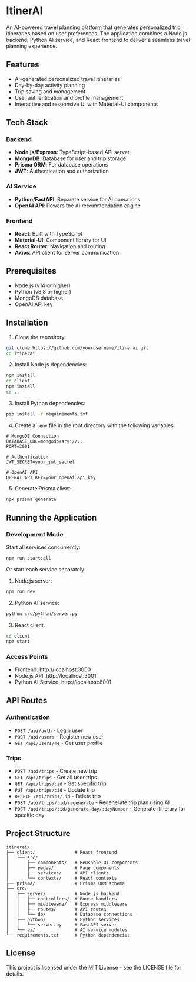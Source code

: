 # ItinerAI

An AI-powered travel planning platform that generates personalized trip itineraries based on user preferences. The application combines a Node.js backend, Python AI service, and React frontend to deliver a seamless travel planning experience.

## Features

- AI-generated personalized travel itineraries
- Day-by-day activity planning
- Trip saving and management
- User authentication and profile management
- Interactive and responsive UI with Material-UI components

## Tech Stack

### Backend
- **Node.js/Express**: TypeScript-based API server
- **MongoDB**: Database for user and trip storage
- **Prisma ORM**: For database operations
- **JWT**: Authentication and authorization

### AI Service
- **Python/FastAPI**: Separate service for AI operations
- **OpenAI API**: Powers the AI recommendation engine

### Frontend
- **React**: Built with TypeScript
- **Material-UI**: Component library for UI
- **React Router**: Navigation and routing
- **Axios**: API client for server communication

## Prerequisites

- Node.js (v14 or higher)
- Python (v3.8 or higher)
- MongoDB database
- OpenAI API key

## Installation

1. Clone the repository:
```bash
git clone https://github.com/yourusername/itinerai.git
cd itinerai
```

2. Install Node.js dependencies:
```bash
npm install
cd client
npm install
cd ..
```

3. Install Python dependencies:
```bash
pip install -r requirements.txt
```

4. Create a `.env` file in the root directory with the following variables:
```
# MongoDB Connection
DATABASE_URL=mongodb+srv://...
PORT=3001

# Authentication
JWT_SECRET=your_jwt_secret

# OpenAI API
OPENAI_API_KEY=your_openai_api_key
```

5. Generate Prisma client:
```bash
npx prisma generate
```

## Running the Application

### Development Mode

Start all services concurrently:
```bash
npm run start:all
```

Or start each service separately:

1. Node.js server:
```bash
npm run dev
```

2. Python AI service:
```bash
python src/python/server.py
```

3. React client:
```bash
cd client
npm start
```

### Access Points
- Frontend: http://localhost:3000
- Node.js API: http://localhost:3001
- Python AI Service: http://localhost:8001

## API Routes

### Authentication
- `POST /api/auth` - Login user
- `POST /api/users` - Register new user
- `GET /api/users/me` - Get user profile

### Trips
- `POST /api/trips` - Create new trip
- `GET /api/trips` - Get all user trips
- `GET /api/trips/:id` - Get specific trip
- `PUT /api/trips/:id` - Update trip
- `DELETE /api/trips/:id` - Delete trip
- `POST /api/trips/:id/regenerate` - Regenerate trip plan using AI
- `POST /api/trips/:id/generate-day/:dayNumber` - Generate itinerary for specific day

## Project Structure

```
itinerai/
├── client/               # React frontend
│   └── src/
│       ├── components/   # Reusable UI components
│       ├── pages/        # Page components
│       ├── services/     # API clients
│       └── contexts/     # React contexts
├── prisma/               # Prisma ORM schema
├── src/
│   ├── server/           # Node.js backend
│   │   ├── controllers/  # Route handlers
│   │   ├── middleware/   # Express middleware
│   │   ├── routes/       # API routes
│   │   └── db/           # Database connections
│   ├── python/           # Python services
│   │   └── server.py     # FastAPI server
│   └── ai/               # AI service modules
└── requirements.txt      # Python dependencies
```

## License

This project is licensed under the MIT License - see the LICENSE file for details. 